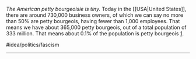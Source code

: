 *The American petty bourgeoisie is tiny.* Today in the [[USA|United States]], there are around 730,000 business owners, of which we can say no more than 50% are petty bourgeois, having fewer than 1,000 employees. That means we have about 365,000 petty bourgeois, out of a total population of 333 million. That means about 0.1% of the population is petty bourgeois [1]. 

#idea/politics/fascism 

---
[1]: https://www.zippia.com/business-owner-jobs/demographics/